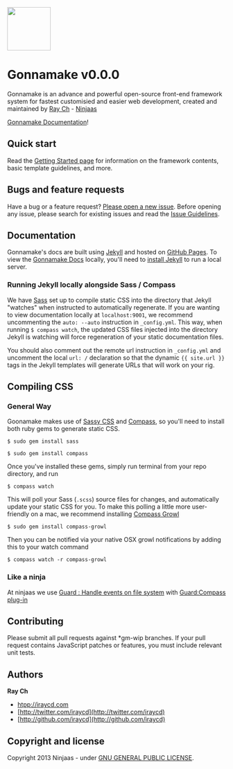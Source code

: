 <a href="http://goonamake.com/">
    <img src="https://si0.twimg.com/profile_images/2690694370/d103186cdb45afbf7d4b27a653236129_bigger.png" width="100px">
</a>

# Gonnamake v0.0.0
Gonnamake is an advance and powerful open-source front-end framework system for fastest customisied and easier web development, created and maintained by [Ray Ch](http://iraycd.com) - [Ninjaas](http://ninjaas.com)

[Gonnamake Documentation](http://goonamake.com/documentation/)!



## Quick start

Read the [Getting Started page](http://goonamake.com/start-making/) for information on the framework contents, basic template guidelines, and more.


## Bugs and feature requests

Have a bug or a feature request? [Please open a new issue](https://github.com/ninjaas/goonamake/issues). Before opening any issue, please search for existing issues and read the [Issue Guidelines](CONTRIBUTING.md).



## Documentation

Gonnamake's docs are built using [Jekyll](http://jekyllrb.com) and hosted on [GitHub Pages](http://pages.github.com/). To view the [Gonnamake Docs](http://goonamake.com/documentation/) locally, you'll need to [install Jekyll](https://github.com/mojombo/jekyll/wiki/install) to run a local server.


### Running Jekyll locally alongside Sass / Compass

We have [Sass](http://sass-lang.com) set up to compile static CSS into the directory that Jekyll "watches" when instructed to automatically regenerate.  If you are wanting to view documentation locally at ```localhost:9001```, we recommend uncommenting the ```auto: --auto``` instruction in ```_config.yml```.  This way, when running ```$ compass watch```, the updated CSS files injected into the directory Jekyll is watching will force regeneration of your static documentation files.  

You should also comment out the remote url instruction in ```_config.yml``` and uncomment the local ```url: /``` declaration so that the dynamic ```{{ site.url }}``` tags in the Jekyll templates will generate URLs that will work on your rig.



## Compiling CSS

### General Way

Goonamake makes use of [Sassy CSS](http://sass-lang.com) and [Compass](http://compass-style.org), so you'll need to install both ruby gems to generate static CSS.

```
$ sudo gem install sass
```

```
$ sudo gem install compass
```

Once you've installed these gems, simply run terminal from your repo directory, and run

```
$ compass watch
```

This will poll your Sass (`.scss`) source files for changes, and automatically update your static CSS for you.  To make this polling a little more user-friendly on a mac, we recommend installing [Compass Growl](https://github.com/Compass/compass-growl)

```
$ sudo gem install compass-growl
```

Then you can be notified via your native OSX growl notifications by adding this to your watch command

```
$ compass watch -r compass-growl
```


### Like a ninja

At ninjaas we use [Guard : Handle events on file system](http://ninjaas.com/blog/guard-handle-events-on-file-system/) with [Guard:Compass plug-in](https://github.com/guard/guard-compass)



## Contributing

Please submit all pull requests against *gm-wip branches. If your pull request contains JavaScript patches or features, you must include relevant unit tests.


## Authors

**Ray Ch**

+ [htpp://iraycd.com](http://iraycd.com)
+ [http://twitter.com/iraycd](http://twitter.com/iraycd)
+ [http://github.com/iraycd](http://github.com/iraycd)



## Copyright and license

Copyright 2013 Ninjaas - under [GNU GENERAL PUBLIC LICENSE](LICENSE).